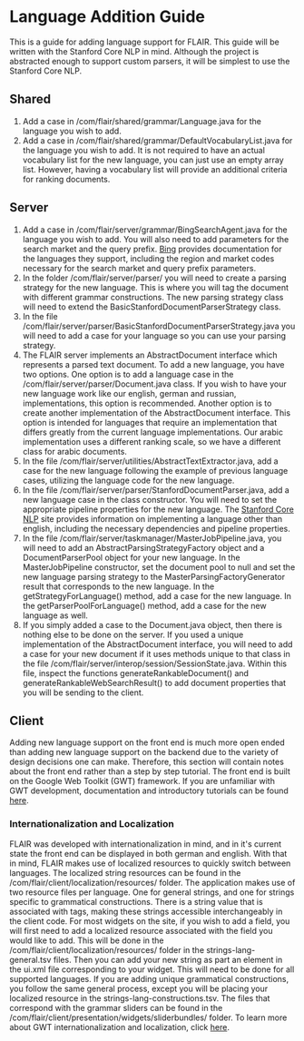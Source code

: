 # Language Addition Guide
This is a guide for adding language support for FLAIR. This guide will be written with the Stanford Core NLP in mind. Although the project is abstracted enough to support custom parsers, it will be simplest to use the Stanford Core NLP. 

## Shared
1. Add a case in /com/flair/shared/grammar/Language.java for the language you wish to add. 
2. Add a case in /com/flair/shared/grammar/DefaultVocabularyList.java for the language you wish to add. It is not required to have an actual vocabulary list for the new language, you can just use an empty array list. However, having a vocabulary list will provide an additional criteria for ranking documents. 

## Server 

1. Add a case in /com/flair/server/grammar/BingSearchAgent.java for the language you wish to add. You will also need to add parameters for the search market and the query prefix. [Bing](https://docs.microsoft.com/en-us/azure/cognitive-services/bing-web-search/language-support) provides documentation for the languages they support, including the region and market codes necessary for the search market and query prefix parameters.  
2. In the folder /com/flair/server/parser/ you will need to create a parsing strategy for the new language. This is where you will tag the document with different grammar constructions. The new parsing strategy class will need to extend the BasicStanfordDocumentParserStrategy class.
3. In the file /com/flair/server/parser/BasicStanfordDocumentParserStrategy.java you will need to add a case for your language so you can use your parsing strategy. 
4. The FLAIR server implements an AbstractDocument interface which represents a parsed text document. To add a new language, you have two options. One option is to add a language case in the /com/flair/server/parser/Document.java class. If you wish to have your new language work like our english, german and russian, implementations, this option is recommended. Another option is to create another implementation of the AbstractDocument interface. This option is intended for languages that require an implementation that differs greatly from the current language implementations. Our arabic implementation uses a different ranking scale, so we have a different class for arabic documents. 
5. In the file /com/flair/server/utilities/AbstractTextExtractor.java, add a case for the new language following the example of previous language cases, utilizing the language code for the new language.  
6. In the file /com/flair/server/parser/StanfordDocumentParser.java, add a new language case in the class constructor. You will need to set the appropriate pipeline properties for the new language. The [Stanford Core NLP](https://stanfordnlp.github.io/CoreNLP/index.html) site provides information on implementing a language other than english, including the necessary dependencies and pipeline properties. 
7. In the file /com/flair/server/taskmanager/MasterJobPipeline.java, you will need to add an AbstractParsingStrategyFactory object and a DocumentParserPool object for your new language. In the MasterJobPipeline constructor, set the document pool to null and set the new language parsing strategy to the MasterParsingFactoryGenerator result that corresponds to the new language. In the getStrategyForLanguage() method, add a case for the new language. In the getParserPoolForLanguage() method, add a case for the new language as well. 
8. If you simply added a case to the Document.java object, then there is nothing else to be done on the server. If you used a unique implementation of the AbstractDocument interface, you will need to add a case for your new document if it uses methods unique to that class in the file /com/flair/server/interop/session/SessionState.java. Within this file, inspect the functions generateRankableDocument() and generateRankableWebSearchResult() to add document properties that you will be sending to the client.  

## Client
Adding new language support on the front end is much more open ended than adding new language support on the backend due to the variety of design decisions one can make. Therefore, this section will contain notes about the front end rather than a step by step tutorial. The front end is built on the Google Web Toolkit (GWT) framework. If you are unfamiliar with GWT development, documentation and introductory tutorials can be found [here](http://www.gwtproject.org/). 

### Internationalization and Localization 
FLAIR was developed with internationalization in mind, and in it's current state the front end can be displayed in both german and english. With that in mind, FLAIR makes use of localized resources to quickly switch between languages. The localized string resources can be found in the /com/flair/client/localization/resources/ folder. The application makes use of two resource files per language. One for general strings, and one for strings specific to grammatical constructions. There is a string value that is associated with tags, making these strings accessible interchangeably in the client code. For most widgets on the site, if you wish to add a field, you will first need to add a localized resource associated with the field you would like to add. This will be done in the /com/flair/client/localization/resources/ folder in the strings-lang-general.tsv files. Then you can add your new string as part an element in the ui.xml file corresponding to your widget. This will need to be done for all supported languages. If you are adding unique grammatical constructions, you follow the same general process, except you will be placing your localized resource in the strings-lang-constructions.tsv. The files that correspond with the grammar sliders can be found in the /com/flair/client/presentation/widgets/sliderbundles/ folder. To learn more about GWT internationalization and localization, click [here](http://www.gwtproject.org/doc/latest/DevGuideI18n.html).